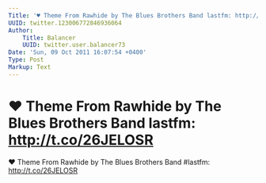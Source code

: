 ```yaml
---
Title: '♥ Theme From Rawhide by The Blues Brothers Band lastfm: http://t.co/26JELOSR'
UUID: twitter.123006772846936064
Author:
    Title: Balancer
    UUID: twitter.user.balancer73
Date: 'Sun, 09 Oct 2011 16:07:54 +0400'
Type: Post
Markup: Text
---
```


# ♥ Theme From Rawhide by The Blues Brothers Band lastfm: http://t.co/26JELOSR

♥ Theme From Rawhide by The Blues Brothers Band #lastfm:
http://t.co/26JELOSR